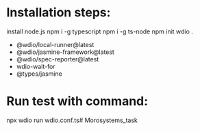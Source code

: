 # Installation steps:
install node.js
npm i -g typescript
npm i -g ts-node
npm init wdio .
- @wdio/local-runner@latest
- @wdio/jasmine-framework@latest
- @wdio/spec-reporter@latest
- wdio-wait-for
- @types/jasmine


# Run test with command:
npx wdio run wdio.conf.ts# Morosystems_task
